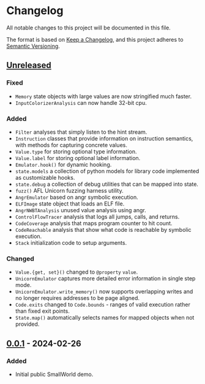 # Changelog

All notable changes to this project will be documented in this file.

The format is based on [Keep a Changelog](https://keepachangelog.com/en/1.1.0/),
and this project adheres to [Semantic Versioning](https://semver.org/spec/v2.0.0.html).

## [Unreleased]

### Fixed

- `Memory` state objects with large values are now stringified much faster.
- `InputColorizerAnalysis` can now handle 32-bit cpu.

### Added

- `Filter` analyses that simply listen to the hint stream.
- `Instruction` classes that provide information on instruction semantics, with
  methods for capturing concrete values.
- `Value.type` for storing optional type information.
- `Value.label` for storing optional label information.
- `Emulator.hook()` for dynamic hooking.
- `state.models` a collection of python models for library code implemented as
  customizable hooks.
- `state.debug` a collection of debug utilities that can be mapped into state.
- `fuzz()` AFL Unicorn fuzzing harness utility.
- `AngrEmulator` based on angr symbolic execution.
- `ELFImage` state object that loads an ELF file.
- `AngrNWBTAnalysis` unused value analysis using angr.
- `ControlFlowTracer` analysis that logs all jumps, calls, and returns.
- `CodeCoverage` analysis that maps program counter to hit count.
- `CodeReachable` analysis that show what code is reachable by symbolic execution.
- `Stack` initialization code to setup arguments.

### Changed

- `Value.{get, set}()` changed to `@property` `value`.
- `UnicornEmulator` captures more detailed error information in single step
  mode.
- `UnicornEmulator.write_memory()` now supports overlapping writes and no
  longer requires addresses to be page aligned.
- `Code.exits` changed to `Code.bounds` - ranges of valid execution rather than
  fixed exit points.
- `State.map()` automatically selects names for mapped objects when not
  provided.

## [0.0.1] - 2024-02-26

### Added

- Initial public SmallWorld demo.

[unreleased]: https://github.com/smallworld-re/smallworld/compare/v0.0.1...HEAD
[0.0.1]: https://github.com/smallworld-re/smallworld/releases/tag/v0.0.1
